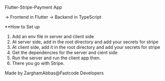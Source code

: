 Flutter-Stripe-Payment App

-> Frontend in Flutter
-> Backend in TypeScript

**How to Set up
1. Add an env file in server and client side
2. At server side, add in the root directory and add your secrets for stripe
3. At client side, add it in the root directory and add your secrets for stripe
4. Get the dependencies for the server and cient side
5. Run the server and run the client app then.
6. There you go with Stripe.

Made by ZarghamAbbas@Fastcode Developers
